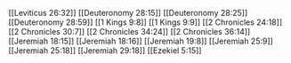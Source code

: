 [[Leviticus 26:32]]
[[Deuteronomy 28:15]]
[[Deuteronomy 28:25]]
[[Deuteronomy 28:59]]
[[1 Kings 9:8]]
[[1 Kings 9:9]]
[[2 Chronicles 24:18]]
[[2 Chronicles 30:7]]
[[2 Chronicles 34:24]]
[[2 Chronicles 36:14]]
[[Jeremiah 18:15]]
[[Jeremiah 18:16]]
[[Jeremiah 19:8]]
[[Jeremiah 25:9]]
[[Jeremiah 25:18]]
[[Jeremiah 29:18]]
[[Ezekiel 5:15]]
